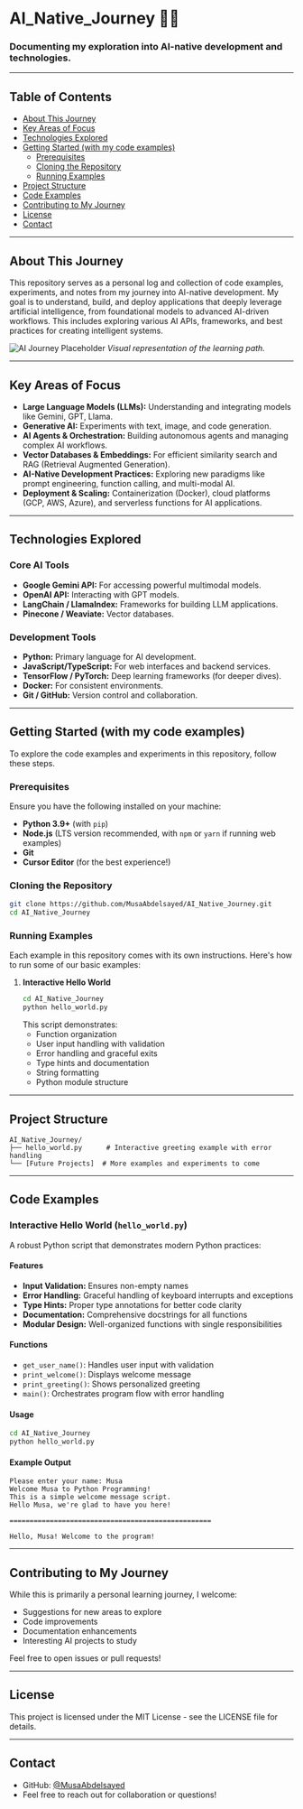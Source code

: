 # AI_Native_Journey 🤖✨

### Documenting my exploration into AI-native development and technologies.

---

## Table of Contents

* [About This Journey](#about-this-journey)
* [Key Areas of Focus](#key-areas-of-focus)
* [Technologies Explored](#technologies-explored)
* [Getting Started (with my code examples)](#getting-started-with-my-code-examples)
    * [Prerequisites](#prerequisites)
    * [Cloning the Repository](#cloning-the-repository)
    * [Running Examples](#running-examples)
* [Project Structure](#project-structure)
* [Code Examples](#code-examples)
* [Contributing to My Journey](#contributing-to-my-journey)
* [License](#license)
* [Contact](#contact)

---

## About This Journey

This repository serves as a personal log and collection of code examples, experiments, and notes from my journey into AI-native development. My goal is to understand, build, and deploy applications that deeply leverage artificial intelligence, from foundational models to advanced AI-driven workflows. This includes exploring various AI APIs, frameworks, and best practices for creating intelligent systems.

![AI Journey Placeholder](https://placehold.co/600x400/3498DB/FFFFFF?text=AI+Native+Journey)
*Visual representation of the learning path.*

---

## Key Areas of Focus

* **Large Language Models (LLMs):** Understanding and integrating models like Gemini, GPT, Llama.
* **Generative AI:** Experiments with text, image, and code generation.
* **AI Agents & Orchestration:** Building autonomous agents and managing complex AI workflows.
* **Vector Databases & Embeddings:** For efficient similarity search and RAG (Retrieval Augmented Generation).
* **AI-Native Development Practices:** Exploring new paradigms like prompt engineering, function calling, and multi-modal AI.
* **Deployment & Scaling:** Containerization (Docker), cloud platforms (GCP, AWS, Azure), and serverless functions for AI applications.

---

## Technologies Explored

### Core AI Tools
* **Google Gemini API:** For accessing powerful multimodal models.
* **OpenAI API:** Interacting with GPT models.
* **LangChain / LlamaIndex:** Frameworks for building LLM applications.
* **Pinecone / Weaviate:** Vector databases.

### Development Tools
* **Python:** Primary language for AI development.
* **JavaScript/TypeScript:** For web interfaces and backend services.
* **TensorFlow / PyTorch:** Deep learning frameworks (for deeper dives).
* **Docker:** For consistent environments.
* **Git / GitHub:** Version control and collaboration.

---

## Getting Started (with my code examples)

To explore the code examples and experiments in this repository, follow these steps.

### Prerequisites

Ensure you have the following installed on your machine:

* **Python 3.9+** (with `pip`)
* **Node.js** (LTS version recommended, with `npm` or `yarn` if running web examples)
* **Git**
* **Cursor Editor** (for the best experience!)

### Cloning the Repository

```bash
git clone https://github.com/MusaAbdelsayed/AI_Native_Journey.git
cd AI_Native_Journey
```

### Running Examples

Each example in this repository comes with its own instructions. Here's how to run some of our basic examples:

1. **Interactive Hello World**
   ```bash
   cd AI_Native_Journey
   python hello_world.py
   ```
   This script demonstrates:
   - Function organization
   - User input handling with validation
   - Error handling and graceful exits
   - Type hints and documentation
   - String formatting
   - Python module structure

---

## Project Structure

```
AI_Native_Journey/
├── hello_world.py      # Interactive greeting example with error handling
└── [Future Projects]  # More examples and experiments to come
```

---

## Code Examples

### Interactive Hello World (`hello_world.py`)

A robust Python script that demonstrates modern Python practices:

#### Features
- **Input Validation:** Ensures non-empty names
- **Error Handling:** Graceful handling of keyboard interrupts and exceptions
- **Type Hints:** Proper type annotations for better code clarity
- **Documentation:** Comprehensive docstrings for all functions
- **Modular Design:** Well-organized functions with single responsibilities

#### Functions
- `get_user_name()`: Handles user input with validation
- `print_welcome()`: Displays welcome message
- `print_greeting()`: Shows personalized greeting
- `main()`: Orchestrates program flow with error handling

#### Usage
```bash
cd AI_Native_Journey
python hello_world.py
```

#### Example Output
```
Please enter your name: Musa
Welcome Musa to Python Programming!
This is a simple welcome message script.
Hello Musa, we're glad to have you here!

==================================================

Hello, Musa! Welcome to the program!
```

---

## Contributing to My Journey

While this is primarily a personal learning journey, I welcome:
* Suggestions for new areas to explore
* Code improvements
* Documentation enhancements
* Interesting AI projects to study

Feel free to open issues or pull requests!

---

## License

This project is licensed under the MIT License - see the LICENSE file for details.

---

## Contact

* GitHub: [@MusaAbdelsayed](https://github.com/MusaAbdelsayed)
* Feel free to reach out for collaboration or questions! 